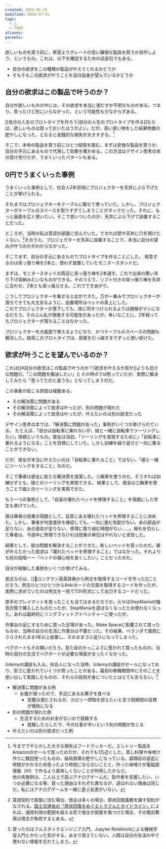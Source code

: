 ```yaml
---
created: 2024-06-25
modified: 2024-07-31
tags:
  - 🧭
  - TODO
aliases: 
parents: 
---
```

欲しいものを買う前に、希望よりグレードの低い廉価な製品を買うか自作しよう、というもの。これは、以下を確認するための試金石でもある。
- 自分の欲求をこの種類の製品が叶えてくれるかどうか
- そもそもこの欲求が叶うことを自分自身が望んでいるかどうか

## 自分の欲求はこの製品で叶うのか？
自分が欲しいものの中には、その欲求を本当に満たすか不明なものがある。つまり、買ったけど別にいらなかった、という可能性も少なからずある。

[[自分の人生のプロトタイプを作ろう|自分の人生のプロトタイプを作る]]ならば、欲しいものは買っておいたほうがよい。だが、高い買い物をした結果物置の肥やしになった、となると金銭的な損失が大きすぎる。[^failure]

[^failure]: 今まででやらかした大きな損失はフードクッカーだ。エントリー製品をAmazonのセールで買ったのだが、それでも1万近くした。蒸し料理や味噌汁作りに数回使ったものの、結局倉庫の肥やしになっている。調理前の設定に時間がかかるため思ったより時短にならないことと、作った味噌汁が電磁調理器（IH）で作るより美味しくないことが判明したからだ。  
	他の失敗例は、二人以上で遊ぶアナログゲームだ。製作者を支援したい、いつか必要になる等、買った理由はそれぞれ異なるが、遊ばれない理由は同じだ。私にはアナログゲームを一緒に遊ぶ友達がいない。

そこで、本命の製品を買う前にひとつ段階を踏む。まずは安価な製品を買うか、自分の手元にあるもので代用して効果を確かめる。この方法はデザイン思考の本の受け売りだが、うまくいったパターンもある。

## 0円でうまくいった事例
うまくいった事例として、社会人2年目頃にプロジェクターを天井にぶら下げたことが挙げられる。

それまではプロジェクターをテーブルに載せて使っていた。しかし、プロジェクターがテーブルのスペースを取りすぎてしまうことがネックだった。それに、もっと画面を広く使いたい。そこで思いついたのが、天井にぶら下げて設置することだった。

ところが、当時の私は賃貸の部屋に住んでいた。できれば壁や天井に穴を開けたくない。[^gimu]そのうえ、プロジェクターを天井に設置することで、本当に自分の望みが叶うのかがわからなかった。

[^gimu]: 賃貸契約で部屋に住む場合、借主は多くの場合、原状回復義務を課す契約がなされる。[国土交通省の「原状回復をめぐるトラブルとガイドライン」](https://www.mlit.go.jp/jutakukentiku/house/jutakukentiku_house_tk3_000020.html)によれば、通常利用の範囲を超える形で借主が部屋を傷つけた場合、その復旧費用は借主が負担するとある。

そこでまず、自分の手元にあるものでプロトタイプを作ることにした。 用意するのは突っ張り棒を2本と、使わず放置していたモニタースタンドだ。 

まずは、モニタースタンドの両足に突っ張り棒を2本通す。これで出来の悪い吊り下げ収納みたいなものができる。そのうえで、リフト付きの突っ張り棒を天井に合わせ、2本とも突っ張らせる。これでできあがり。

こうしてプロジェクターを乗せる土台ができた。万が一重みでプロジェクターが落ちてきても大丈夫なように、設置場所はベッドの真上にした。  
これでプロジェクターが落下しても、床に叩きつけられるよりは損傷がマシになるだろう。そのぶん私が損傷する可能性があったが、幸いなことに、2年経ってもプロジェクターが落ちることはなかった。

プロジェクターを大画面で使えるようになり、かつテーブルのスペースの問題も解決した。結局このプロトタイプは、部屋を引っ越すまでずっと使い続けた。

## 欲求が叶うことを望んでいるのか？
これは[[#自分の欲求はこの製品で叶うのか？|欲求を叶えるか否か]]よりも厄介な問題だ。「この問題を解決したい」と*その時点では*思っていたが、実際に解決してみたら「思ってたのと違うな」となってしまうのだ。

この事象が起こる原因は複数ある。
- その解決策に問題がある
- その解決策によって欲求は叶ったが、別の問題が現れた
- その解決策によって欲求は叶ったが、叶えたいのは別の欲求だった

デザイン思考の本では、「解決策に問題があった」事例がいくつか挙げられている。
たとえば、「自分は自転車に乗れないが、娘と一緒に自転車でツーリングしたい」母親というもの。彼女は当初、「ツーリングを実現するために」「自転車に乗れるようになる」ことを目標にしていた。しかし訓練を繰り返せど一向に乗ることができない。

だが、彼女が本当に叶えたいのは「自転車に乗れること」ではない。「娘と一緒にツーリングをすること」なのだ。

そこで筆者は彼女に新たな解決策を提案した。三輪車を使うのだ。そうすれば訓練せずとも、娘とのツーリングを実現できる。
結果として、彼女は三輪車を使うことで娘とのツーリングを実現できた。

もう一つの事例として、「自室の壊れたベッドを修理すること」を宿題にした学生も挙げていた。

彼は筆者の授業の宿題として、自室にある壊れたベッドを修理することに決めた。しかし、筆者が何度進捗を確認しても、一向に進む気配がない。あの部品が足りない、あの道具が足りない、修理に取り組む時間がない……。痺れを切らした筆者は、今週中に修理できなければ授業の単位はやれないと宣告した。

結果として、彼は問題を解決することができた。新しいベッドを買ったのだ。彼が叶えたかった欲求は「壊れたベッドを修理すること」ではなかった。それよりも前の段階ーー「ベッドの寝心地を良くしたい」ことだったのだ。

自分が経験した事例をいくつか挙げてみる。

直近なのは、[[💭ロングマン英英辞典から例文を取得するコードを作った]]ことだろう。例文ひとつひとつからAnkiカードの文面を取得するコードを作ったが、実際に求めていたのは例文を一括でTSV形式にして出力するコードだった。

厚手のプレイマットを買ったことも当てはまるだろうか。元々はStepManiaの騒音対策で購入したものだったが、StepManiaを遊ばなくなったため使わなくなった。あれは最終的にリングフィットアドベンチャーに使ったが。

作業台の足にするために買った足場があった。Make Spaceに影響されて買ったものの、当時の自分の生活に作業台は不要だった。その結果、ベランダで風雨にさらされたまま1年以上放置し、そのままゴミ送りになってしまった。

ペグボードもその類いだろう。見た目のかっこよさに惹かれて買ったものの、当時の自分の生活でペグボードが必要な場面がまったくなかった。

Udemyの講座も入る。社会人になった当時、Udemyの講座がセールになっており、安さに惹かれていくつか買ったことがある。最初の無職期間中にそのことを思い出して実践したものの、それらの技術が身についたとはとても言えない。[^udemy]

[^udemy]: 買ったのはフルスタックエンジニア入門、Jupyter Notebookによる機械学習入門とかだった気がする。あまり覚えていない。人間は自分の生活の中で使わない情報を忘れてしまう。

- 解決策に問題がある例
	- お腹が減ったので、手近にあるお菓子を食べる
		- 空腹は満たされるが、カロリー摂取を控えたいと言う短期間の目標が犠牲になる
- 別の問題が現れた例
	- 生活するためのお金がないので就職する
		- 就職したらしたで、今の仕事が辛いという別の問題が生じる
- 叶えたいのは別の欲求だった例